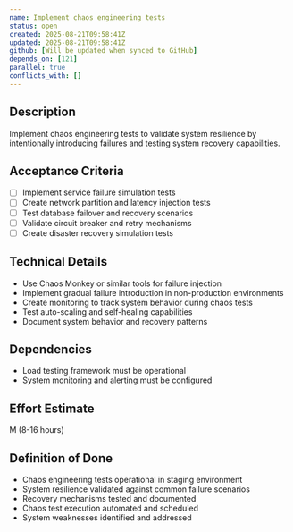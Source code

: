 ```yaml
---
name: Implement chaos engineering tests
status: open
created: 2025-08-21T09:58:41Z
updated: 2025-08-21T09:58:41Z
github: [Will be updated when synced to GitHub]
depends_on: [121]
parallel: true
conflicts_with: []
---
```


## Description
Implement chaos engineering tests to validate system resilience by intentionally introducing failures and testing system recovery capabilities.

## Acceptance Criteria
- [ ] Implement service failure simulation tests
- [ ] Create network partition and latency injection tests
- [ ] Test database failover and recovery scenarios
- [ ] Validate circuit breaker and retry mechanisms
- [ ] Create disaster recovery simulation tests

## Technical Details
- Use Chaos Monkey or similar tools for failure injection
- Implement gradual failure introduction in non-production environments
- Create monitoring to track system behavior during chaos tests
- Test auto-scaling and self-healing capabilities
- Document system behavior and recovery patterns

## Dependencies
- Load testing framework must be operational
- System monitoring and alerting must be configured

## Effort Estimate
M (8-16 hours)

## Definition of Done
- Chaos engineering tests operational in staging environment
- System resilience validated against common failure scenarios
- Recovery mechanisms tested and documented
- Chaos test execution automated and scheduled
- System weaknesses identified and addressed